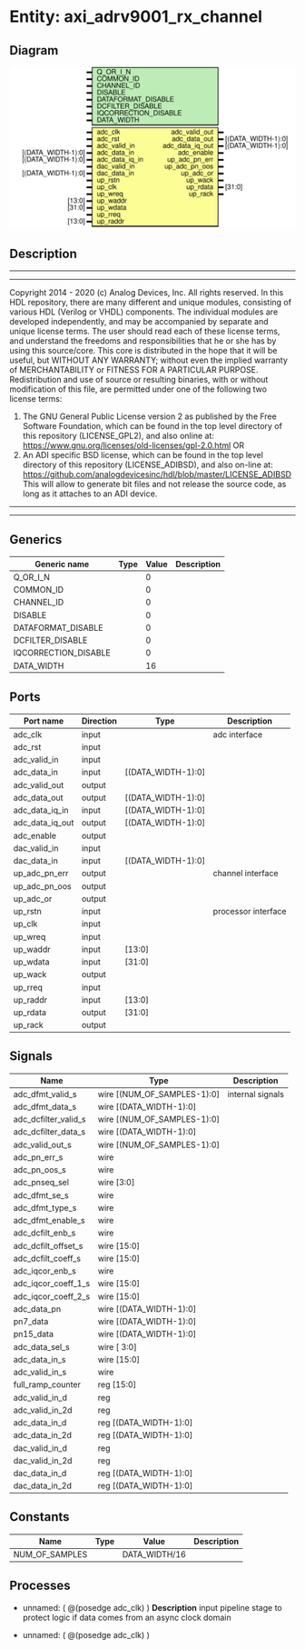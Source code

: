 # Entity: axi_adrv9001_rx_channel

## Diagram

![Diagram](axi_adrv9001_rx_channel.svg "Diagram")
## Description

***************************************************************************
 ***************************************************************************
 Copyright 2014 - 2020 (c) Analog Devices, Inc. All rights reserved.
 In this HDL repository, there are many different and unique modules, consisting
 of various HDL (Verilog or VHDL) components. The individual modules are
 developed independently, and may be accompanied by separate and unique license
 terms.
 The user should read each of these license terms, and understand the
 freedoms and responsibilities that he or she has by using this source/core.
 This core is distributed in the hope that it will be useful, but WITHOUT ANY
 WARRANTY; without even the implied warranty of MERCHANTABILITY or FITNESS FOR
 A PARTICULAR PURPOSE.
 Redistribution and use of source or resulting binaries, with or without modification
 of this file, are permitted under one of the following two license terms:
   1. The GNU General Public License version 2 as published by the
      Free Software Foundation, which can be found in the top level directory
      of this repository (LICENSE_GPL2), and also online at:
      <https://www.gnu.org/licenses/old-licenses/gpl-2.0.html>
 OR
   2. An ADI specific BSD license, which can be found in the top level directory
      of this repository (LICENSE_ADIBSD), and also on-line at:
      https://github.com/analogdevicesinc/hdl/blob/master/LICENSE_ADIBSD
      This will allow to generate bit files and not release the source code,
      as long as it attaches to an ADI device.
 ***************************************************************************
 ***************************************************************************
 
## Generics

| Generic name         | Type | Value | Description |
| -------------------- | ---- | ----- | ----------- |
| Q_OR_I_N             |      | 0     |             |
| COMMON_ID            |      | 0     |             |
| CHANNEL_ID           |      | 0     |             |
| DISABLE              |      | 0     |             |
| DATAFORMAT_DISABLE   |      | 0     |             |
| DCFILTER_DISABLE     |      | 0     |             |
| IQCORRECTION_DISABLE |      | 0     |             |
| DATA_WIDTH           |      | 16    |             |
## Ports

| Port name       | Direction | Type               | Description         |
| --------------- | --------- | ------------------ | ------------------- |
| adc_clk         | input     |                    | adc interface       |
| adc_rst         | input     |                    |                     |
| adc_valid_in    | input     |                    |                     |
| adc_data_in     | input     | [(DATA_WIDTH-1):0] |                     |
| adc_valid_out   | output    |                    |                     |
| adc_data_out    | output    | [(DATA_WIDTH-1):0] |                     |
| adc_data_iq_in  | input     | [(DATA_WIDTH-1):0] |                     |
| adc_data_iq_out | output    | [(DATA_WIDTH-1):0] |                     |
| adc_enable      | output    |                    |                     |
| dac_valid_in    | input     |                    |                     |
| dac_data_in     | input     | [(DATA_WIDTH-1):0] |                     |
| up_adc_pn_err   | output    |                    | channel interface   |
| up_adc_pn_oos   | output    |                    |                     |
| up_adc_or       | output    |                    |                     |
| up_rstn         | input     |                    | processor interface |
| up_clk          | input     |                    |                     |
| up_wreq         | input     |                    |                     |
| up_waddr        | input     | [13:0]             |                     |
| up_wdata        | input     | [31:0]             |                     |
| up_wack         | output    |                    |                     |
| up_rreq         | input     |                    |                     |
| up_raddr        | input     | [13:0]             |                     |
| up_rdata        | output    | [31:0]             |                     |
| up_rack         | output    |                    |                     |
## Signals

| Name                 | Type                        | Description       |
| -------------------- | --------------------------- | ----------------- |
| adc_dfmt_valid_s     | wire [(NUM_OF_SAMPLES-1):0] | internal signals  |
| adc_dfmt_data_s      | wire [(DATA_WIDTH-1):0]     |                   |
| adc_dcfilter_valid_s | wire [(NUM_OF_SAMPLES-1):0] |                   |
| adc_dcfilter_data_s  | wire [(DATA_WIDTH-1):0]     |                   |
| adc_valid_out_s      | wire [(NUM_OF_SAMPLES-1):0] |                   |
| adc_pn_err_s         | wire                        |                   |
| adc_pn_oos_s         | wire                        |                   |
| adc_pnseq_sel        | wire [3:0]                  |                   |
| adc_dfmt_se_s        | wire                        |                   |
| adc_dfmt_type_s      | wire                        |                   |
| adc_dfmt_enable_s    | wire                        |                   |
| adc_dcfilt_enb_s     | wire                        |                   |
| adc_dcfilt_offset_s  | wire [15:0]                 |                   |
| adc_dcfilt_coeff_s   | wire [15:0]                 |                   |
| adc_iqcor_enb_s      | wire                        |                   |
| adc_iqcor_coeff_1_s  | wire [15:0]                 |                   |
| adc_iqcor_coeff_2_s  | wire [15:0]                 |                   |
| adc_data_pn          | wire [(DATA_WIDTH-1):0]     |                   |
| pn7_data             | wire [(DATA_WIDTH-1):0]     |                   |
| pn15_data            | wire [(DATA_WIDTH-1):0]     |                   |
| adc_data_sel_s       | wire [ 3:0]                 |                   |
| adc_data_in_s        | wire [15:0]                 |                   |
| adc_valid_in_s       | wire                        |                   |
| full_ramp_counter    | reg     [15:0]              |                   |
| adc_valid_in_d       | reg                         |                   |
| adc_valid_in_2d      | reg                         |                   |
| adc_data_in_d        | reg     [(DATA_WIDTH-1):0]  |                   |
| adc_data_in_2d       | reg     [(DATA_WIDTH-1):0]  |                   |
| dac_valid_in_d       | reg                         |                   |
| dac_valid_in_2d      | reg                         |                   |
| dac_data_in_d        | reg     [(DATA_WIDTH-1):0]  |                   |
| dac_data_in_2d       | reg     [(DATA_WIDTH-1):0]  |                   |
## Constants

| Name           | Type | Value         | Description |
| -------------- | ---- | ------------- | ----------- |
| NUM_OF_SAMPLES |      | DATA_WIDTH/16 |             |
## Processes
- unnamed: ( @(posedge adc_clk) )
**Description**
input pipeline stage to protect logic if data comes from an async clock domain

- unnamed: ( @(posedge adc_clk) )
